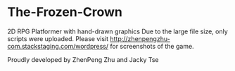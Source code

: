 # The-Frozen-Crown
2D RPG Platformer with hand-drawn graphics
Due to the large file size, only scripts were uploaded. Please visit http://zhenpengzhu-com.stackstaging.com/wordpress/ for screenshots of the game.

Proudly developed by ZhenPeng Zhu and Jacky Tse
